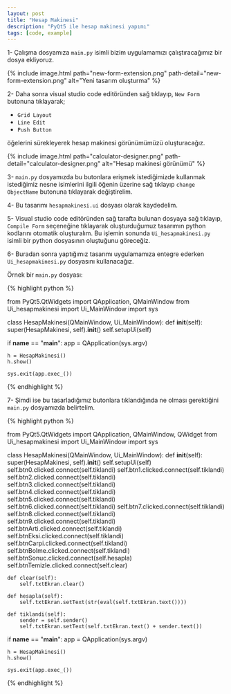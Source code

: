 ```yaml
---
layout: post
title: "Hesap Makinesi"
description: "PyQt5 ile hesap makinesi yapımı"
tags: [code, example]
---
```


1- Çalışma dosyamıza `main.py` isimli bizim uygulamamızı çalıştıracağımız bir dosya ekliyoruz.

{% include image.html path="new-form-extension.png" path-detail="new-form-extension.png" alt="Yeni tasarım oluşturma" %}

2- Daha sonra visual studio code editöründen sağ tıklayıp, `New Form` butonuna tıklayarak;

- `Grid Layout`
- `Line Edit`
- `Push Button`

öğelerini sürekleyerek hesap makinesi görünümümüzü oluşturacağız.

{% include image.html path="calculator-designer.png" path-detail="calculator-designer.png" alt="Hesap makinesi görünümü" %}

3- `main.py` dosyamızda bu butonlara erişmek istediğimizde kullanmak istediğimiz nesne isimlerini ilgili öğenin üzerine sağ tıklayıp `change ObjectName` butonuna tıklayarak değiştirelim.

4- Bu tasarımı `hesapmakinesi.ui` dosyası olarak kaydedelim.

5- Visual studio code editöründen sağ tarafta bulunan dosyaya sağ tıklayıp, `Compile Form` seçeneğine tıklayarak oluşturduğumuz tasarımın python kodlarını otomatik oluşturalım. Bu işlemin sonunda `Ui_hesapmakinesi.py` isimli bir python dosyasının oluştuğunu göreceğiz.

6- Buradan sonra yaptığımız tasarımı uygulamamıza entegre ederken `Ui_hesapmakinesi.py` dosyasını kullanacağız.

Örnek bir `main.py` dosyası:

{% highlight python %}

from PyQt5.QtWidgets import QApplication, QMainWindow
from Ui_hesapmakinesi import Ui_MainWindow
import sys

class HesapMakinesi(QMainWindow, Ui_MainWindow):
    def __init__(self):
        super(HesapMakinesi, self).__init__()
        self.setupUi(self)

if __name__ == "__main__":
    app = QApplication(sys.argv)

    h = HesapMakinesi()
    h.show()

    sys.exit(app.exec_())

{% endhighlight %}


7- Şimdi ise bu tasarladığımız butonlara tıklandığında ne olması gerektiğini `main.py` dosyamızda belirtelim.

{% highlight python %}

from PyQt5.QtWidgets import QApplication, QMainWindow, QWidget
from Ui_hesapmakinesi import Ui_MainWindow
import sys

class HesapMakinesi(QMainWindow, Ui_MainWindow):
    def __init__(self):
        super(HesapMakinesi, self).__init__()
        self.setupUi(self)
        self.btn0.clicked.connect(self.tiklandi)
        self.btn1.clicked.connect(self.tiklandi)
        self.btn2.clicked.connect(self.tiklandi)
        self.btn3.clicked.connect(self.tiklandi)
        self.btn4.clicked.connect(self.tiklandi)
        self.btn5.clicked.connect(self.tiklandi)
        self.btn6.clicked.connect(self.tiklandi)
        self.btn7.clicked.connect(self.tiklandi)
        self.btn8.clicked.connect(self.tiklandi)
        self.btn9.clicked.connect(self.tiklandi)
        self.btnArti.clicked.connect(self.tiklandi)
        self.btnEksi.clicked.connect(self.tiklandi)
        self.btnCarpi.clicked.connect(self.tiklandi)
        self.btnBolme.clicked.connect(self.tiklandi)
        self.btnSonuc.clicked.connect(self.hesapla)
        self.btnTemizle.clicked.connect(self.clear)

    def clear(self):
        self.txtEkran.clear()
    
    def hesapla(self):
        self.txtEkran.setText(str(eval(self.txtEkran.text())))

    def tiklandi(self):
        sender = self.sender()
        self.txtEkran.setText(self.txtEkran.text() + sender.text())

if __name__ == "__main__":
    app = QApplication(sys.argv)

    h = HesapMakinesi()
    h.show()

    sys.exit(app.exec_())


{% endhighlight %}